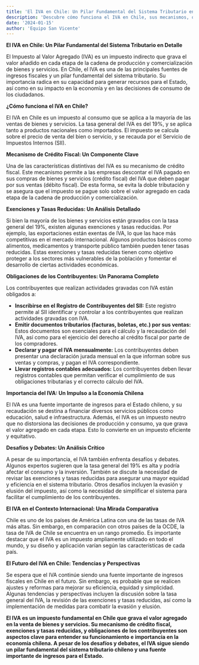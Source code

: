 ```yaml
---
title: 'El IVA en Chile: Un Pilar Fundamental del Sistema Tributario en Detalle'
description: 'Descubre cómo funciona el IVA en Chile, sus mecanismos, obligaciones y desafíos en el contexto nacional e internacional'
date: '2024-01-15'
author: 'Equipo San Vicente'
---
```

**El IVA en Chile: Un Pilar Fundamental del Sistema Tributario en Detalle**

El Impuesto al Valor Agregado (IVA) es un impuesto indirecto que grava el valor añadido en cada etapa de la cadena de producción y comercialización de bienes y servicios. En Chile, el IVA es una de las principales fuentes de ingresos fiscales y un pilar fundamental del sistema tributario. Su importancia radica en su capacidad para generar recursos para el Estado, así como en su impacto en la economía y en las decisiones de consumo de los ciudadanos.

**¿Cómo funciona el IVA en Chile?**

El IVA en Chile es un impuesto al consumo que se aplica a la mayoría de las ventas de bienes y servicios. La tasa general del IVA es del 19%, y se aplica tanto a productos nacionales como importados. El impuesto se calcula sobre el precio de venta del bien o servicio, y se recauda por el Servicio de Impuestos Internos (SII).

**Mecanismo de Crédito Fiscal: Un Componente Clave**

Una de las características distintivas del IVA es su mecanismo de crédito fiscal. Este mecanismo permite a las empresas descontar el IVA pagado en sus compras de bienes y servicios (crédito fiscal) del IVA que deben pagar por sus ventas (débito fiscal). De esta forma, se evita la doble tributación y se asegura que el impuesto se pague solo sobre el valor agregado en cada etapa de la cadena de producción y comercialización.

**Exenciones y Tasas Reducidas: Un Análisis Detallado**

Si bien la mayoría de los bienes y servicios están gravados con la tasa general del 19%, existen algunas exenciones y tasas reducidas. Por ejemplo, las exportaciones están exentas de IVA, lo que las hace más competitivas en el mercado internacional. Algunos productos básicos como alimentos, medicamentos y transporte público también pueden tener tasas reducidas. Estas exenciones y tasas reducidas tienen como objetivo proteger a los sectores más vulnerables de la población y fomentar el desarrollo de ciertas actividades económicas.

**Obligaciones de los Contribuyentes: Un Panorama Completo**

Los contribuyentes que realizan actividades gravadas con IVA están obligados a:

*   **Inscribirse en el Registro de Contribuyentes del SII:** Este registro permite al SII identificar y controlar a los contribuyentes que realizan actividades gravadas con IVA.
*   **Emitir documentos tributarios (facturas, boletas, etc.) por sus ventas:** Estos documentos son esenciales para el cálculo y la recaudación del IVA, así como para el ejercicio del derecho al crédito fiscal por parte de los compradores.
*   **Declarar y pagar el IVA mensualmente:** Los contribuyentes deben presentar una declaración jurada mensual en la que informan sobre sus ventas y compras, y pagan el IVA correspondiente.
*   **Llevar registros contables adecuados:** Los contribuyentes deben llevar registros contables que permitan verificar el cumplimiento de sus obligaciones tributarias y el correcto cálculo del IVA.

**Importancia del IVA: Un Impulso a la Economía Chilena**

El IVA es una fuente importante de ingresos para el Estado chileno, y su recaudación se destina a financiar diversos servicios públicos como educación, salud e infraestructura. Además, el IVA es un impuesto neutro que no distorsiona las decisiones de producción y consumo, ya que grava el valor agregado en cada etapa. Esto lo convierte en un impuesto eficiente y equitativo.

**Desafíos y Debates: Un Análisis Crítico**

A pesar de su importancia, el IVA también enfrenta desafíos y debates. Algunos expertos sugieren que la tasa general del 19% es alta y podría afectar el consumo y la inversión. También se discute la necesidad de revisar las exenciones y tasas reducidas para asegurar una mayor equidad y eficiencia en el sistema tributario. Otros desafíos incluyen la evasión y elusión del impuesto, así como la necesidad de simplificar el sistema para facilitar el cumplimiento de los contribuyentes.

**El IVA en el Contexto Internacional: Una Mirada Comparativa**

Chile es uno de los países de América Latina con una de las tasas de IVA más altas. Sin embargo, en comparación con otros países de la OCDE, la tasa de IVA de Chile se encuentra en un rango promedio. Es importante destacar que el IVA es un impuesto ampliamente utilizado en todo el mundo, y su diseño y aplicación varían según las características de cada país.

**El Futuro del IVA en Chile: Tendencias y Perspectivas**

Se espera que el IVA continúe siendo una fuente importante de ingresos fiscales en Chile en el futuro. Sin embargo, es probable que se realicen ajustes y reformas para mejorar su eficiencia, equidad y simplicidad. Algunas tendencias y perspectivas incluyen la discusión sobre la tasa general del IVA, la revisión de las exenciones y tasas reducidas, así como la implementación de medidas para combatir la evasión y elusión.

**El IVA es un impuesto fundamental en Chile que grava el valor agregado en la venta de bienes y servicios. Su mecanismo de crédito fiscal, exenciones y tasas reducidas, y obligaciones de los contribuyentes son aspectos clave para entender su funcionamiento e importancia en la economía chilena. A pesar de los desafíos y debates, el IVA sigue siendo un pilar fundamental del sistema tributario chileno y una fuente importante de ingresos para el Estado.**

